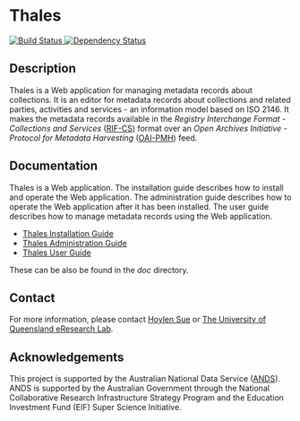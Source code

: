 Thales
======

[![Build Status](https://secure.travis-ci.org/uq-eresearch/thales.png)
](http://travis-ci.org/uq-eresearch/thales)
[![Dependency Status](https://gemnasium.com/uq-eresearch/thales.png)
](https://gemnasium.com/uq-eresearch/thales)

Description
-----------

Thales is a Web application for managing metadata records about
collections. It is an editor for metadata records about collections
and related parties, activities and services - an information model
based on ISO 2146. It makes the metadata records available in the
_Registry Interchange Format - Collections and Services_ ([RIF-CS][])
format over an _Open Archives Initiative - Protocol for Metadata
Harvesting_ ([OAI-PMH][]) feed.

[RIF-CS]: http://www.ands.org.au/resource/rif-cs.html "RIF-CS"
[OAI-PMH]: http://www.openarchives.org/OAI/openarchivesprotocol.html "OAI-PMH"

Documentation
-------------

Thales is a Web application. The installation guide describes how to
install and operate the Web application. The administration guide
describes how to operate the Web application after it has been
installed. The user guide describes how to manage metadata records
using the Web application.

- [Thales Installation Guide](/doc/thales-install-guide.md)
- [Thales Administration Guide](/doc/thales-admin-guide.md)
- [Thales User Guide](/doc/thales-user-guide.md)

These can be also be found in the _doc_ directory.

Contact
-------

For more information, please contact [Hoylen Sue](mailto:h.sue@uq.edu.au)
or [The University of Queensland eResearch Lab](http://itee.uq.edu.au/~eresearch/).

Acknowledgements
----------------

This project is supported by the Australian National Data Service
([ANDS](http://www.ands.org.au/)). ANDS is supported by the Australian
Government through the National Collaborative Research Infrastructure
Strategy Program and the Education Investment Fund (EIF) Super Science
Initiative.
